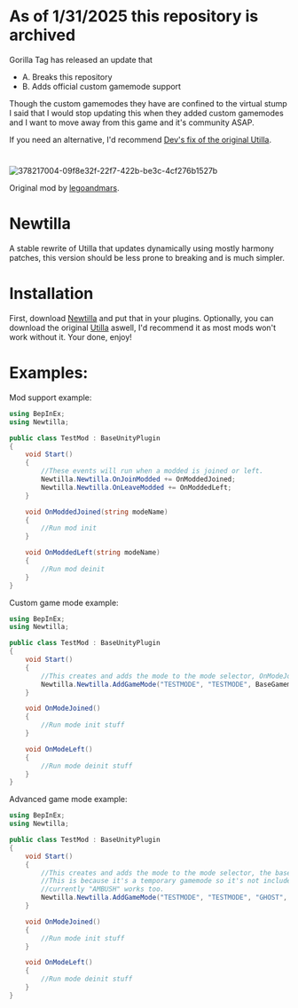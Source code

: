 # As of 1/31/2025 this repository is archived
Gorilla Tag has released an update that
- A. Breaks this repository
- B. Adds official custom gamemode support

Though the custom gamemodes they have are confined to the virtual stump I said that I would stop updating this when they added custom gamemodes and I want to move away from this game and it's community ASAP.

If you need an alternative, I'd recommend [Dev's fix of the original Utilla](https://github.com/Developer9998/Utilla).

#
![378217004-09f8e32f-22f7-422b-be3c-4cf276b1527b](https://github.com/user-attachments/assets/1736c692-0d27-46ca-b862-9eae41d56b7a)

Original mod by [legoandmars](https://github.com/legoandmars/Utilla).

# Newtilla
A stable rewrite of Utilla that updates dynamically using mostly harmony patches, this version should be less prone to breaking and is much simpler.

# Installation
First, download [Newtilla](https://github.com/Loafiat/Newtilla/releases) and put that in your plugins. Optionally, you can download the original [Utilla](https://github.com/legoandmars/Utilla) aswell, I'd recommend it as most mods won't work without it. Your done, enjoy!

# Examples:

Mod support example:
```cs
using BepInEx;
using Newtilla;

public class TestMod : BaseUnityPlugin
{
    void Start()
    {
        //These events will run when a modded is joined or left.
        Newtilla.Newtilla.OnJoinModded += OnModdedJoined;
        Newtilla.Newtilla.OnLeaveModded += OnModdedLeft;
    }

    void OnModdedJoined(string modeName)
    {
        //Run mod init
    }

    void OnModdedLeft(string modeName)
    {
        //Run mod deinit
    }
}

```

Custom game mode example:
```cs
using BepInEx;
using Newtilla;

public class TestMod : BaseUnityPlugin
{
    void Start()
    {
        //This creates and adds the mode to the mode selector, OnModeJoined and OnModeLeft aren't required.
        Newtilla.Newtilla.AddGameMode("TESTMODE", "TESTMODE", BaseGamemode.HUNT, false, OnModeJoined, OnModeLeft);
    }

    void OnModeJoined()
    {
        //Run mode init stuff
    }

    void OnModeLeft()
    {
        //Run mode deinit stuff
    }
}
```
Advanced game mode example:
```cs
using BepInEx;
using Newtilla;

public class TestMod : BaseUnityPlugin
{
    void Start()
    {
        //This creates and adds the mode to the mode selector, the base gamemode is replaced with "GHOST" here.
        //This is because it's a temporary gamemode so it's not included by default to avoid issues in the future
        //currently "AMBUSH" works too.
        Newtilla.Newtilla.AddGameMode("TESTMODE", "TESTMODE", "GHOST", false, OnModeJoined, OnModeLeft);
    }

    void OnModeJoined()
    {
        //Run mode init stuff
    }

    void OnModeLeft()
    {
        //Run mode deinit stuff
    }
}
```
